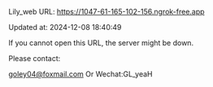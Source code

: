 Lily_web URL: https://1047-61-165-102-156.ngrok-free.app

Updated at: 2024-12-08 18:40:49

If you cannot open this URL, the server might be down.

Please contact: 

goley04@foxmail.com Or Wechat:GL_yeaH